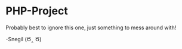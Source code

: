 # PHP-Project
Probably best to ignore this one, just something to mess around with!

-Snegil (Ծ‸ Ծ)

